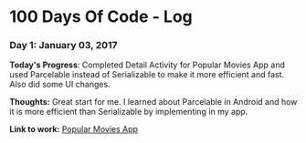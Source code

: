 # 100 Days Of Code - Log

### Day 1: January 03, 2017
<!--##### (delete me or comment me out) --> 

**Today's Progress**: Completed Detail Activity for Popular Movies App and used Parcelable instead of Serializable to make it more efficient and fast. Also did some UI changes.

**Thoughts:** Great start for me. I learned about Parcelable in Android and how it is more efficient than Serializable by implementing in my app.

**Link to work:** [Popular Movies App](https://github.com/ansh94/PopularMovies) 
<!--
### Day 0: February 30, 2016 (Example 2)
##### (delete me or comment me out)

**Today's Progress**: Fixed CSS, worked on canvas functionality for the app.

**Thoughts**: I really struggled with CSS, but, overall, I feel like I am slowly getting better at it. Canvas is still new for me, but I managed to figure out some basic functionality.

**Link(s) to work**: [Calculator App](http://www.example.com)


### Day 1: June 27, Monday

**Today's Progress**: I've gone through many exercises on FreeCodeCamp.

**Thoughts** I've recently started coding, and it's a great feeling when I finally solve an algorithm challenge after a lot of attempts and hours spent.

**Link(s) to work**
1. [Find the Longest Word in a String](https://www.freecodecamp.com/challenges/find-the-longest-word-in-a-string)
2. [Title Case a Sentence](https://www.freecodecamp.com/challenges/title-case-a-sentence)
-->
